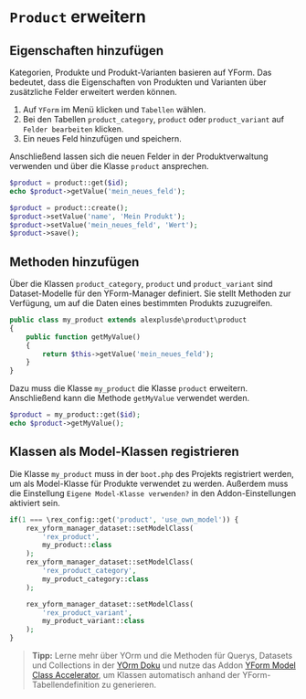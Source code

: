 # `Product` erweitern

## Eigenschaften hinzufügen

Kategorien, Produkte und Produkt-Varianten basieren auf YForm. Das bedeutet, dass die Eigenschaften von Produkten und Varianten über zusätzliche Felder erweitert werden können.

1. Auf `YForm` im Menü klicken und `Tabellen` wählen.
2. Bei den Tabellen `product_category`, `product` oder `product_variant` auf `Felder bearbeiten` klicken.
3. Ein neues Feld hinzufügen und speichern.

Anschließend lassen sich die neuen Felder in der Produktverwaltung verwenden und über die Klasse `product` ansprechen.

```php
$product = product::get($id);
echo $product->getValue('mein_neues_feld');
```

```php
$product = product::create();
$product->setValue('name', 'Mein Produkt');
$product->setValue('mein_neues_feld', 'Wert');
$product->save();
```

## Methoden hinzufügen

Über die Klassen `product_category`, `product` und `product_variant` sind Dataset-Modelle für den YForm-Manager definiert. Sie stellt Methoden zur Verfügung, um auf die Daten eines bestimmten Produkts zuzugreifen.

```php
public class my_product extends alexplusde\product\product
{
    public function getMyValue()
    {
        return $this->getValue('mein_neues_feld');
    }
}
```

Dazu muss die Klasse `my_product` die Klasse `product` erweitern. Anschließend kann die Methode `getMyValue` verwendet werden.

```php
$product = my_product::get($id);
echo $product->getMyValue();
```

## Klassen als Model-Klassen registrieren

Die Klasse `my_product` muss in der `boot.php` des Projekts registriert werden, um als Model-Klasse für Produkte verwendet zu werden. Außerdem muss die Einstellung `Eigene Model-Klasse verwenden?` in den Addon-Einstellungen aktiviert sein.

```php
if(1 === \rex_config::get('product', 'use_own_model')) {
    rex_yform_manager_dataset::setModelClass(
        'rex_product',
        my_product::class
    );
    rex_yform_manager_dataset::setModelClass(
        'rex_product_category',
        my_product_category::class
    );

    rex_yform_manager_dataset::setModelClass(
        'rex_product_variant',
        my_product_variant::class
    );
}
```

> **Tipp:** Lerne mehr über YOrm und die Methoden für Querys, Datasets und Collections in der [YOrm Doku](https://github.com/yakamara/yform/blob/master/docs/04_yorm.md) und nutze das Addon [YForm Model Class Accelerator](https://github.com/alexplusde/ymca/), um Klassen automatisch anhand der YForm-Tabellendefinition zu generieren.
